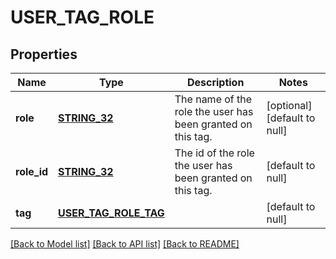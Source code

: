 # USER_TAG_ROLE

## Properties
Name | Type | Description | Notes
------------ | ------------- | ------------- | -------------
**role** | [**STRING_32**](STRING_32.md) | The name of the role the user has been granted on this tag. | [optional] [default to null]
**role_id** | [**STRING_32**](STRING_32.md) | The id of the role the user has been granted on this tag. | [default to null]
**tag** | [**USER_TAG_ROLE_TAG**](UserTagRole_tag.md) |  | [default to null]

[[Back to Model list]](../README.md#documentation-for-models) [[Back to API list]](../README.md#documentation-for-api-endpoints) [[Back to README]](../README.md)


